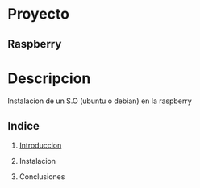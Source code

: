 # Proyecto
## Raspberry

# Descripcion
Instalacion de un S.O (ubuntu o debian) en la raspberry

## Indice
1. [Introduccion](docs/introduccion.md)


3. Instalacion
4. Conclusiones
